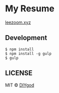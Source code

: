 # My Resume

[leezoom.xyz](http://leezoom.xyz/Resume/)

## Development

```
$ npm install
$ npm install -g gulp
$ gulp
```

## LICENSE

MIT © [DIYgod](http://github.com/DIYgod)
